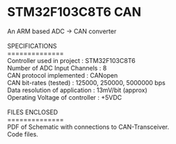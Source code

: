 # STM32F103C8T6 CAN

An ARM based ADC -> CAN converter \
\
SPECIFICATIONS \
============== \
    Controller used in project : STM32F103C8T6 \
    Number of ADC Input Channels : 8 \
    CAN protocol implemented : CANopen \
    CAN bit-rates (tested) : 125000, 250000, 5000000 bps \
    Data resolution of application : 13mV/bit (approx) \
    Operating Voltage of controller : +5VDC \
\
FILES ENCLOSED \
============== \
    PDF of Schematic with connections to CAN-Transceiver. \
    Code files. 
